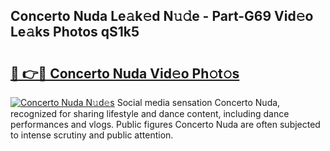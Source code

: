 ## Concerto Nuda Le𝚊k𝚎d N𝚞𝚍e - Part-G69 Vid𝚎o Le𝚊ks Photos qS1k5

# <h2><a href="http://fbfg4k.evod.top/?m=Concerto+Nuda">🔗 👉🔴 Concerto Nuda Vid𝚎o Ph𝚘t𝚘s</a></h2>

[![Concerto Nuda N𝚞d𝚎s](https://i.imgur.com/8V9OHl7.gif)](http://fbfg4k.evod.top/?m=Concerto+Nuda)
Social media sensation Concerto Nuda, recognized for sharing lifestyle and dance content, including dance performances and vlogs. Public figures Concerto Nuda are often subjected to intense scrutiny and public attention. 
